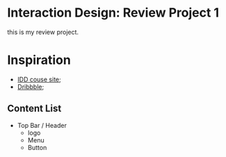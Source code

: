 # Interaction Design: Review Project 1

this is my review project.

# Inspiration

- [IDD couse site](https://www.notion.so/Review-Project-Interaction-Design-Website-8e081ae0dceb4aa08387fdb459a959d7);
- [Dribbble](https://dribbble.com/);

## Content List
- Top Bar / Header
    - logo
    - Menu
    - Button

